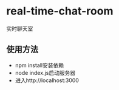 # real-time-chat-room
实时聊天室
## 使用方法
+ npm install安装依赖
+ node index.js启动服务器
+ 进入http://localhost:3000
